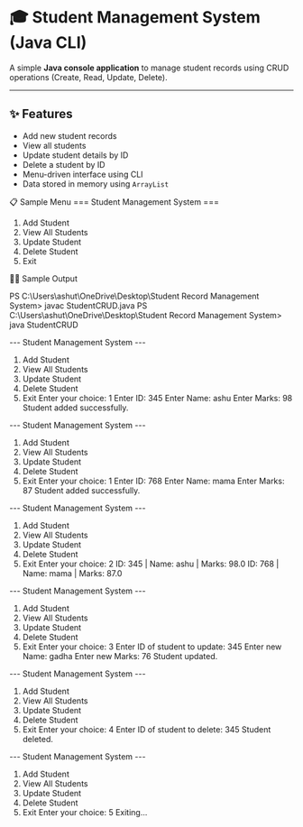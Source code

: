 ﻿# 🎓 Student Management System (Java CLI)

A simple **Java console application** to manage student records using CRUD operations (Create, Read, Update, Delete).

---

## ✨ Features

- Add new student records
- View all students
- Update student details by ID
- Delete a student by ID
- Menu-driven interface using CLI
- Data stored in memory using `ArrayList`

📋 Sample Menu
 === Student Management System ===
1. Add Student
2. View All Students
3. Update Student
4. Delete Student
5. Exit

🧑‍💻 Sample Output

PS C:\Users\ashut\OneDrive\Desktop\Student Record Management System> javac StudentCRUD.java
PS C:\Users\ashut\OneDrive\Desktop\Student Record Management System> java StudentCRUD

--- Student Management System ---
1. Add Student
2. View All Students
3. Update Student
4. Delete Student
5. Exit
Enter your choice: 1
Enter ID: 345
Enter Name: ashu
Enter Marks: 98
Student added successfully.

--- Student Management System ---
1. Add Student
2. View All Students
3. Update Student
4. Delete Student
5. Exit
Enter your choice: 1
Enter ID: 768
Enter Name: mama
Enter Marks: 87
Student added successfully.

--- Student Management System ---
1. Add Student
2. View All Students
3. Update Student
4. Delete Student
5. Exit
Enter your choice: 2
ID: 345 | Name: ashu | Marks: 98.0
ID: 768 | Name: mama | Marks: 87.0

--- Student Management System ---
1. Add Student
2. View All Students
3. Update Student
4. Delete Student
5. Exit
Enter your choice: 3
Enter ID of student to update: 345
Enter new Name: gadha
Enter new Marks: 76
Student updated.

--- Student Management System ---
1. Add Student
2. View All Students
3. Update Student
4. Delete Student
5. Exit
Enter your choice: 4
Enter ID of student to delete: 345
Student deleted.

--- Student Management System ---
1. Add Student
2. View All Students
3. Update Student
4. Delete Student
5. Exit
Enter your choice: 5
Exiting...






